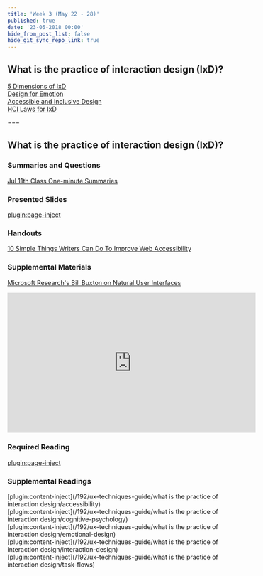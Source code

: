 ```yaml
---
title: 'Week 3 (May 22 - 28)'
published: true
date: '23-05-2018 00:00'
hide_from_post_list: false
hide_git_sync_repo_link: true
---
```


## What is the practice of interaction design (IxD)?
[5 Dimensions of IxD](#)  
[Design for Emotion](#)  
[Accessible and Inclusive Design](#)  
[HCI Laws for IxD](#)  

===

## **What is the practice of interaction design (IxD)?**

### Summaries and Questions  
[Jul 11th Class One-minute Summaries](https://canvas.sfu.ca)

### Presented Slides  
[plugin:page-inject](/192/all-slides/week-03)

### Handouts
[10 Simple Things Writers Can Do To Improve Web Accessibility](http://www.seamlesscms.com/Insights/Content-Accessibility)  

### Supplemental Materials  
[Microsoft Research's Bill Buxton on Natural User Interfaces](https://www.youtube.com/watch?v=NcdrfacG_y4)  
<div class="embed-responsive embed-responsive-4by3"><iframe width="560" height="315" src="https://www.youtube.com/embed/NcdrfacG_y4" frameborder="0" allowfullscreen></iframe></div>

### Required Reading  
[plugin:page-inject](/192/all-readings/week-03)

### Supplemental Readings  
[plugin:content-inject](/192/ux-techniques-guide/what is the practice of interaction design/accessibility)  
[plugin:content-inject](/192/ux-techniques-guide/what is the practice of interaction design/cognitive-psychology)  
[plugin:content-inject](/192/ux-techniques-guide/what is the practice of interaction design/emotional-design)  
[plugin:content-inject](/192/ux-techniques-guide/what is the practice of interaction design/interaction-design)  
[plugin:content-inject](/192/ux-techniques-guide/what is the practice of interaction design/task-flows)  
